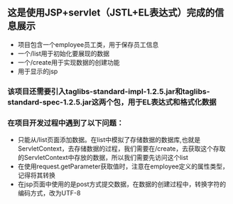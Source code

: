## 这是使用JSP+servlet（JSTL+EL表达式）完成的信息展示

* 项目包含一个employee员工类，用于保存员工信息
* 一个/list用于初始化要展现的数据
* 一个/create用于实现数据的创建功能
* 用于显示的jsp

### 该项目还需要引入taglibs-standard-impl-1.2.5.jar和taglibs-standard-spec-1.2.5.jar这两个包，用于EL表达式和格式化数据

### 在项目开发过程中遇到了以下问题：
* 只能从/list页面添加数据。在list中模拟了存储数据的数据库,也就是ServletContext，去存储数据的过程，我们需要在/create，去获取这个存取的ServletContext中存放的数据，所以我们需要先访问这个list
* 在使用request.getParameter获取值时，注意在employee定义的属性类型，记得将其转换
* 在jsp页面中使用的是post方式提交数据，在数据的创建过程中，转换字符的编码方式，改为UTF-8